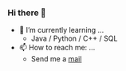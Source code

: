 ### Hi there 👋

-   🌱 I’m currently learning ...
    -   Java / Python / C++ / SQL
-   📫 How to reach me: ...
    -   Send me a [mail](mailto:jsr1002@alu.ubu.es)

<!--
**JosemaING/JosemaING** is a ✨ _special_ ✨ repository because its `README.md` (this file) appears on your GitHub profile.

Here are some ideas to get you started:

- 🔭 I’m currently working on ...
- 🌱 I’m currently learning ...
- 👯 I’m looking to collaborate on ...
- 🤔 I’m looking for help with ...
- 💬 Ask me about ...
- 📫 How to reach me: ...
- 😄 Pronouns: ...
- ⚡ Fun fact: ...
-->
